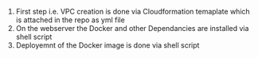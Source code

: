 1. First step i.e. VPC creation is done via Cloudformation temaplate which is attached in the repo as yml file
2. On the webserver the Docker and other Dependancies are installed via shell script
3. Deployemnt of the Docker image is done via shell script
